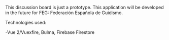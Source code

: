 This discussion board is just a prototype. This application will be developed in the future for FEG: Federación Española de Guidismo.

Technologies used:

-Vue 2/Vuexfire, Bulma, Firebase Firestore

